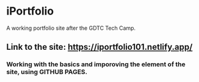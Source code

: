 # iPortfolio
A working portfolio site after the GDTC Tech Camp.

## Link to the site: https://iportfolio101.netlify.app/
### Working with the basics and imporoving the element of the site, using GITHUB PAGES.

